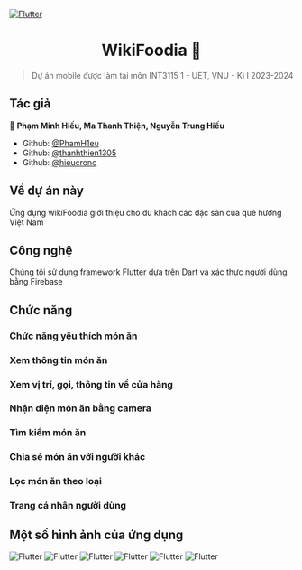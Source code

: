<p>
  <a href="https://flutter.dev/" target="_blank">
    <img alt="Flutter" src="./assets/readme/Google-flutter-logo.svg.png">
  </a>
</p>

<h1 align="center"> WikiFoodia 👋</h1>
<p>
</p>

> Dự án mobile được làm tại môn INT3115 1 - UET, VNU - Kì I 2023-2024

## Tác giả

👤 **Phạm Minh Hiếu, Ma Thanh Thiện, Nguyễn Trung Hiếu**

* Github: [@PhamH1eu](https://github.com/PhamH1eu)
* Github: [@thanhthien1305](https://github.com/thanhthien1305)
* Github: [@hieucronc](https://github.com/hieucronc)

## Về dự án này
Ứng dụng wikiFoodia giới thiệu cho du khách các đặc sản của quê hương Việt Nam

## Công nghệ
Chúng tôi sử dụng framework Flutter dựa trên Dart và xác thực người dùng bằng Firebase

## Chức năng 
### Chức năng yêu thích món ăn
### Xem thông tin món ăn
### Xem vị trí, gọi, thông tin về cửa hàng
### Nhận diện món ăn bằng camera
### Tìm kiếm món ăn
### Chia sẻ món ăn với người khác
### Lọc món ăn theo loại
### Trang cá nhân người dùng

## Một số hình ảnh của ứng dụng
<img alt="Flutter" src="./assets/readme/login.png">
<img alt="Flutter" src="./assets/readme/homepage.png">
<img alt="Flutter" src="./assets/readme/fav.png">
<img alt="Flutter" src="./assets/readme/detail.png">
<img alt="Flutter" src="./assets/readme/map.png">
<img alt="Flutter" src="./assets/readme/detect.png">